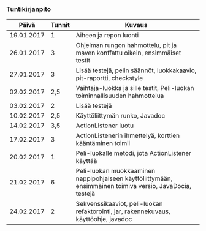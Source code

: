 ### Tuntikirjanpito
Päivä      |Tunnit| Kuvaus
-----------|------|-------
19.01.2017 |   1  | Aiheen ja repon luonti
26.01.2017 |   3  | Ohjelman rungon hahmottelu, pit ja maven konffattu oikein, ensimmäiset testit
27.01.2017 |   3  | Lisää testejä, pelin säännöt, luokkakaavio, pit-raportti, checkstyle
02.02.2017 |  2,5 | Vaihtaja-luokka ja sille testit, Peli-luokan toiminnallisuuden hahmottelua
03.02.2017 |   2  | Lisää testejä
10.02.2017 |  2,5 | Käyttöliittymän runko, Javadoc
14.02.2017 |  3,5 | ActionListener luotu
17.02.2017 |   3  | ActionListenerin ihmettelyä, korttien kääntäminen toimii
20.02.2017 |   1  | Peli-luokalle metodi, jota ActionListener käyttää
21.02.2017 |   6  | Peli-luokan muokkaaminen nappipohjaiseen käyttöliittymään, ensimmäinen toimiva versio, JavaDocia, testejä
24.02.2017 |   2  | Sekvenssikaaviot, peli-luokan refaktorointi, jar, rakennekuvaus, käyttöohje, javadoc
